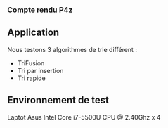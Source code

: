 ### Compte rendu P4z 

## Application

Nous testons 3 algorithmes de trie différent : 

* TriFusion
* Tri par insertion
* Tri rapide

## Environnement de test

Laptot Asus Intel Core i7-5500U CPU @ 2.40Ghz x 4


